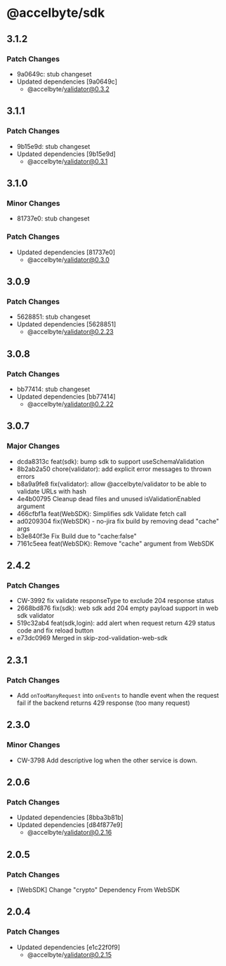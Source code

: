# @accelbyte/sdk

## 3.1.2

### Patch Changes

- 9a0649c: stub changeset
- Updated dependencies [9a0649c]
  - @accelbyte/validator@0.3.2

## 3.1.1

### Patch Changes

- 9b15e9d: stub changeset
- Updated dependencies [9b15e9d]
  - @accelbyte/validator@0.3.1

## 3.1.0

### Minor Changes

- 81737e0: stub changeset

### Patch Changes

- Updated dependencies [81737e0]
  - @accelbyte/validator@0.3.0

## 3.0.9

### Patch Changes

- 5628851: stub changeset
- Updated dependencies [5628851]
  - @accelbyte/validator@0.2.23

## 3.0.8

### Patch Changes

- bb77414: stub changeset
- Updated dependencies [bb77414]
  - @accelbyte/validator@0.2.22

## 3.0.7

### Major Changes

- dcda8313c feat(sdk): bump sdk to support useSchemaValidation
- 8b2ab2a50 chore(validator): add explicit error messages to thrown errors
- b8a9a9fe8 fix(validator): allow @accelbyte/validator to be able to validate URLs with hash
- 4e4b00795 Cleanup dead files and unused isValidationEnabled argument
- 466cfbf1a feat(WebSDK): Simplifies sdk Validate fetch call
- ad0209304 fix(WebSDK) - no-jira fix build by removing dead "cache" args
- b3e840f3e Fix Build due to "cache:false"
- 7161c5eea feat(WebSDK): Remove "cache" argument from WebSDK

## 2.4.2

### Patch Changes

- CW-3992 fix validate responseType to exclude 204 response status
- 2668bd876 fix(sdk): web sdk add 204 empty payload support in web sdk validator
- 519c32ab4 feat(sdk,login): add alert when request return 429 status code and fix reload button
- e73dc0969 Merged in skip-zod-validation-web-sdk

## 2.3.1

### Patch Changes

- Add `onTooManyRequest` into `onEvents` to handle event when the request fail if the backend returns 429 response (too many request)

## 2.3.0

### Minor Changes

- CW-3798 Add descriptive log when the other service is down.

## 2.0.6

### Patch Changes

- Updated dependencies [8bba3b81b]
- Updated dependencies [d84f877e9]
  - @accelbyte/validator@0.2.16

## 2.0.5

### Patch Changes

- [WebSDK] Change "crypto" Dependency From WebSDK

## 2.0.4

### Patch Changes

- Updated dependencies [e1c22f0f9]
  - @accelbyte/validator@0.2.15
